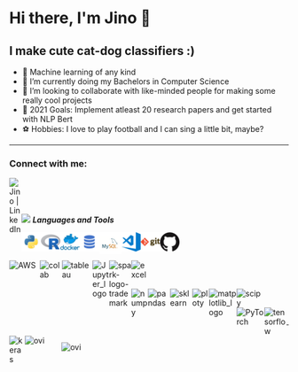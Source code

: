 # Hi there, I'm Jino 👋

## I make cute cat-dog classifiers :)

- 💪 Machine learning of any kind
- 🌱 I’m currently doing my Bachelors in Computer Science
- 👯 I’m looking to collaborate with like-minded people for making some really cool projects
- 🥅 2021 Goals: Implement atleast 20 research papers and get started with NLP Bert
- ⚽ Hobbies: I love to play football and I can sing a little bit, maybe?

---

### Connect with me:

[<img align="left" alt="Jino | LinkedIn" width="22px" src="https://cdn.jsdelivr.net/npm/simple-icons@v3/icons/linkedin.svg" />][linkedin]

<br />
<br />
<br />

<img src="https://media.giphy.com/media/iY8CRBdQXODJSCERIr/giphy.gif" width="30px">&nbsp;***Languages and Tools***

<img align="left" alt="Python" width="35" src="https://raw.githubusercontent.com/github/explore/80688e429a7d4ef2fca1e82350fe8e3517d3494d/topics/python/python.png" />
<img align="left" alt="R" width="35" src="https://raw.githubusercontent.com/github/explore/80688e429a7d4ef2fca1e82350fe8e3517d3494d/topics/r/r.png" />
<img align="left" alt="Docker" width="35" src="https://raw.githubusercontent.com/github/explore/80688e429a7d4ef2fca1e82350fe8e3517d3494d/topics/docker/docker.png" />
<img align="left" alt="SQL" width="35" src="https://raw.githubusercontent.com/github/explore/80688e429a7d4ef2fca1e82350fe8e3517d3494d/topics/sql/sql.png" />
<img align="left" alt="MySQL" width="40px" src="https://raw.githubusercontent.com/github/explore/80688e429a7d4ef2fca1e82350fe8e3517d3494d/topics/mysql/mysql.png" />
<img align="left" alt="Visual Studio Code" width="35" src="https://raw.githubusercontent.com/github/explore/80688e429a7d4ef2fca1e82350fe8e3517d3494d/topics/visual-studio-code/visual-studio-code.png" /> 
<img align="left" alt="Git" width="35" src="https://raw.githubusercontent.com/github/explore/80688e429a7d4ef2fca1e82350fe8e3517d3494d/topics/git/git.png" />
<img align="left" alt="GitHub" width="35" src="https://raw.githubusercontent.com/github/explore/78df643247d429f6cc873026c0622819ad797942/topics/github/github.png" />

<br />
<br />
<br />

<img align="left" alt="AWS" width="55" src="https://github.com/JINO-ROHIT/JINOROHIT/blob/master/images/AWS.jpeg" />
<img align="left" alt="colab" width="40" src="https://github.com/JINO-ROHIT/JINOROHIT/blob/master/images/colab.png" />
<img align="left" alt="tableau" width="55" src="https://github.com/JINO-ROHIT/JINOROHIT/blob/master/images/tableau.png" />
<img align="left" alt="Jupyter_logo" width="30" src="https://github.com/JINO-ROHIT/JINOROHIT/blob/master/images/Jupyter_logo.png" />
<img align="left" alt="spark-logo-trademark" width="40" src="https://github.com/JINO-ROHIT/JINOROHIT/blob/master/images/spark-logo-trademark.png" />
<img align="left" alt="excel" class="center" width="30" src="https://github.com/JINO-ROHIT/JINOROHIT/blob/master/images/excel.png" />

<br />
<br />
<br />

<img align="left" alt="numpy" width="30" src="https://github.com/JINO-ROHIT/JINOROHIT/blob/master/images/numpy.png" />
<img align="left" alt="pandas" width="40" src="https://github.com/JINO-ROHIT/JINOROHIT/blob/master/images/pandas.png" />
<img align="left" alt="sklearn" width="40" src="https://github.com/JINO-ROHIT/JINOROHIT/blob/master/images/sklearn.png" />
<img align="left" alt="ploty" width="30" src="https://github.com/JINO-ROHIT/JINOROHIT/blob/master/images/ploty.png" />
<img align="left" alt="matplotlib_logo" width="50" src="https://github.com/JINO-ROHIT/JINOROHIT/blob/master/images/matplotlib_logo.png" />
<img align="left" alt="scipy" width="50" src="https://github.com/JINO-ROHIT/JINOROHIT/blob/master/images/scipy.png" />
<img align="left" alt="PyTorch" class="center" width="50" src="https://github.com/JINO-ROHIT/JINOROHIT/blob/master/images/PyTorch.png" />
<img align="left" alt="tensorflow" class="center" width="40" src="https://github.com/JINO-ROHIT/JINOROHIT/blob/master/images/tensorflow.png" />
<img align="left" alt="keras" class="center" width="28" src="https://github.com/JINO-ROHIT/JINOROHIT/blob/master/images/keras.png" />

<br />
<br />
<br />

---

<p><img align="left" src="https://github-readme-stats.vercel.app/api/top-langs?username=JINO-ROHIT&show_icons=true&locale=en&layout=compact&theme=chartreuse-dark" alt="ovi" /></p>
<p>&nbsp;<img align="right" src="https://github-readme-stats.vercel.app/api?username=JINO-ROHIT&show_icons=true&locale=en&theme=chartreuse-dark" alt="ovi" width="410" /></p>
<br><br><br><br><br>

[linkedin]: https://www.linkedin.com/in/jino-rohit-6032541b5/
